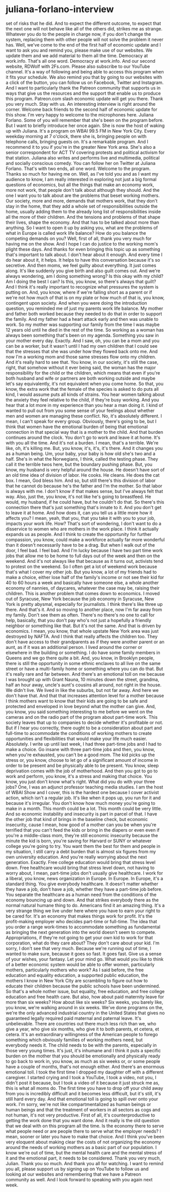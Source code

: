 
# juliana-forlano-interview
 set of risks that he did. And to expect the
different outcome, to expect that the next one will not behave like all of the others did, strikes me
as strange. Whatever you do to the people in charge now, if you don't change the system,
replacing them with other people will not solve the problem it never has.
Well, we've come to the end of the first half of economic update and I want to ask you and
remind you, please make use of our websites. We update them and we add material to them all
the time. Democracy at work.info. That's all one word. Democracy at work.info. And our second
website, RDWolf with 2Fs.com. Please also subscribe to our YouTube channel. It's a way of
following and being able to access this program when it fits your schedule.
We also remind you that by going to our websites with a click of the button, you can follow us on
Facebook, Twitter and Instagram. And I want to particularly thank the Patreon community that
supports us in ways that give us the resources and the support that enable us to produce this
program. Patreon.com slash economic update will get you there. Thank you very much. Stay with us.
An interesting interview is right around the corner.
Welcome back friends to the second half of economic update for this show. I'm very happy to
welcome to the microphones here. Juliana Forlano. Some of you will remember that she's been on the
program before. But I want to briefly introduce her once again. She is now the host of
waking up with Juliana. It's a program on WBAI 99.5 FM in New York City. Every weekday morning at
7 o'clock, there she is, bringing people on with telephone calls, bringing guests on. It's a
remarkable program. And I recommend it to you if you're in the greater New York area.
She's also a senior correspondent for ACT TV covering protests and political activism for that
station. Juliana also writes and performs live and multimedia, political and socially conscious
comedy. You can follow her on Twitter at Juliana Forlano. That's with two ends, all one word.
Welcome to the program. Thanks so much for having me on.
Well, as I've told you and as I want my audience to know,
I am really interested in exploring not just a big formal questions of economics,
but all the things that make an economy work, more not work, that people don't talk about
although they should. And the one I want you to talk about are the problems that beset working
mothers. Our society, more and more, demands that mothers work, that they don't stay in the home,
that they add a whole set of responsibilities outside the home, usually adding them to the already
long list of responsibilities inside all the more of their children. And the tensions and problems
of that shape their lives, shape the economy. And that has to be talked about more than anything.
So I want to open it up by asking you, what are the problems of what in Europe is called work life
balance? How do you balance the competing demands on you? Well, first of all, thank you very much
for having me on the show. And I hope I can do justice to the working mom's plight these days.
And thanks for even bringing this topic up as something that's important to talk about. I don't
hear about it enough. And every time I do hear about it, it helps. It helps to have this conversation
because it's so secretive. And then moms, we feel guilty about everything. It just comes along.
It's like suddenly you give birth and also guilt comes out. And we're always wondering, am I doing
something wrong? Is this okay with my child? Am I doing the best I can? Is this, you know,
so there's always that guilt? And I think it's really important to recognize what pressures the
system is putting on. And, you know, where if we're falling short as a parent or if we're not
how much of that is on my plate or how much of that is, you know, contingent upon society. And
when you were doing the introduction question, you reminded me of just my parents work life balance.
My mother and father both worked because they needed to do that in order to support the family.
And my father had a heart attack early and then was unable to work. So my mother was supporting
our family from the time I was maybe 12 years old until he died in the rest of the time. So
working as a woman has always been something that's been on my agenda. Something you saw in
your mother every day. Exactly. And I saw, oh, you can be a mom and you can be a worker, but it wasn't
until I had my own children that I could see that the stresses that she was under how they
flowed back onto me. And now I'm a working mom and those same stresses flow onto my children.
And it's really hard to see that. You know, in our society, it's still the case, right, that
somehow without it ever being said, the woman has the major responsibility for the child or the
children, which means that even if you're both husband and wife or partners are both working outside
and maybe let's say equivalently, it's not equivalent when you come home. So that,
you know, the extra work that the female of the species is asked to do puts all kind, I would
assume puts all kinds of strains. You hear women talking about the anxiety they feel relative to
the child, if they're busy working. And you hear that a lot more in my experience than you hear
a man doing it. I kind of wanted to pull out from you some sense of your feelings about whether
men and women are managing these conflict. No, it's absolutely different. I mean, I can't speak
for every group. Obviously, there's going to be, but I think that women have the emotional burden
of being that emotional connection in that special way that is a mother to the child.
And that burden continues around the clock. You don't go to work and leave it at home.
It's with you all the time. And it's not a burden. I mean, that's a terrible. We're like,
oh, it's killing me. But, you know, it's, it's, it's there. And it changes you as a human being.
Um, your baby, your baby is how old she's two and a half. She's in what the Norwegians,
I think, called the testing phase. They call it the terrible twos here, but the boundary pushing
phase. But, you know, my husband is very helpful around the house. He doesn't have sort of an old
time idea of division of labor. He cooks. He cleans. He does the cat box. I mean, God bless him.
And so, but still there's this division of labor that he cannot do because he's the father
and I'm the mother. So that labor is always with me. I don't know if that makes sense, but
I've always felt that way. Also, just the, you know, it's not like he's going to breastfeed.
He would, my husband, if he could have, but he couldn't do that. So there's this connection there
that's just something that's innate to it. And you don't get to leave it at home. And
how does it, can you tell us a little more how it affects you? I mean, yeah,
that you, that you take it with you to your job, impacts your work life. How?
That's sort of wondering, I don't want to do a disservice to women who are mothers in the work
place. I think it actually expands us as people. And I think to create the opportunity for further
compassion, you know, could make a workforce actually far more wonderful than it doesn't necessarily
have to be a drag. But when I walk out of the door, I feel bad. I feel bad. And I'm lucky because I
have two part time work jobs that allow me to be home to full days out of the week and then on
the weekend. And it's not always like that because as it turns out, activists tend to protest on
the weekend. So I often get a lot of weekend work because that's what I cover my other job.
But you know, a lot of my friends had to make a choice, either lose half of the family's income
or not see their kid for 40 to 60 hours a week and basically have someone else, a whole
another economy of nannies, of daycares, whatever the case may be, raising their children. This is
another problem that comes down to economics. I moved out of Syracuse, New York because the job
economy in Syracuse, New York is pretty abysmal, especially for journalists. I think there's like
three up there. And that's it. And so moving to another place, now I'm far away from my family.
Don't see them as often. There's no there's no one to call for help, basically, that you don't pay
who's not just a hopefully a friendly neighbor or something like that. But it's not the same. And
that is driven by economics. I mean, you know, that whole upstate New York area was just destroyed by
NAFTA. And I think that really affects the children too. They don't have access to their grandparents
as if they were another parent or an aunt, as if it was an additional person. I lived around the
corner or elsewhere in the building or something. I do have some family members in Queens and we go
there quite a bit. And, you know, in Brooklyn people, there is still the opportunity in some
ethnic enclaves to all live on the same street or have a multi-family home or something where
you can do that. But it's really rare and far between. And there's an emotional toll on me
because I was brought up with Grant Nauna, 10 minutes down the street, grandma, half an hour away,
uncle's aunt's cousins all around, not right in the house. We didn't live. We lived in
like the suburbs, but not far away. And here we don't have that. And that that increases attention
level for a mother because I think mothers want to know that their kids are going to be safe and
protected and enveloped in love beyond what the mother can give. And, you know,
you said something interesting to me before we went on the cameras and on the radio part of the
program about part-time work. This society leaves that up to companies to decide whether it's
profitable or not. But if I hear you correctly, there ought to be a consideration about part and
full-time to accommodate the conditions of working mothers to create opportunities and flexibilities
that would make your life much easier. Absolutely. I write up until last week, I had three
part-time jobs and I had to make a choice. Go insane with three part-time jobs and then,
you know, when you're exhausted, you can't be a good mom. The kid picks up the stress or, you know,
choose to let go of a significant amount of income in order to be present and be physically able
to be present. You know, sleep deprivation comes with the job of motherhood. And then you got to
go to work and perform, you know, it's a stress and making that choice. You know, you just don't
know what's right. What did you do with your three jobs? One, I was an adjunct professor teaching
media studies. I am the host of WBAI Show and I cover, this is the hardest one because I cover
activist action, which isn't a regular job. It's like when it pops up, you run for it and because
it's irregular. You don't know how much money you're going to make in a month. This month could
be a lot. This month could be very little. And so economic instability and insecurity is part
in parcel of that. I have the other job that kind of brings in the baseline check, but economic
insecurity, cause I mean, how good of a mother can you be when you're terrified that you can't
feed the kids or bring in the diapers or even even if you're a middle-class mom, they're still
economic insecurity because the minute the kid is born, you're saving for Harvard or SUNY or
whatever college you're going to try. You want them the best for them and people in my situation,
I still carry a debt burden that is almost six figures from my own university education. And
you're really worrying about the next generation. Exactly. Free college education would bring that
stress level down. Free healthcare would bring that stress level down, not having to worry about,
I mean, part-time jobs don't usually give healthcare. I work for a liberal, you know,
news organization in Europe. In Europe. In Europe, it's a standard thing. You give everybody
healthcare. It doesn't matter whether they have a job, don't have a job, whether they have a
part-time job before. You separate the healthcare as a human need from the conditions of the
economy bouncing up and down. And that strikes everybody there as the normal natural humane thing
to do. Americans find it an amazing thing. It's a very strange thing we live under here where you
have to earn your right to be cared for. It's an economy that makes things work for profit.
It's the profit-making employer who decides part-time or full-time. The idea that you order a
range work-times to accommodate something as fundamental as bringing the next generation
into the world doesn't seem to compete. Appropriations, if they're not going to get your own
kid to work for that corporation, what do they care about? They don't care about your kid.
I'm sorry, I don't see that very much. Because we're running out of time, I wanted to make sure,
because it goes so fast. It goes fast. Give us a sense of your wishes,
your fantasy. Let your mind go. What would you like to think of a better economic system
would be able to offer women, particularly mothers, particularly mothers who work?
As I said before, the free education and equality education, a supported public education,
the mothers I know in New York City are scrambling to figure out how to educate their children
because the public schools have been undermined. So that's a whole nother issue, but equality,
free education, and free college education and free health care. But also, how about paid
maternity leave for more than six weeks? How about like six weeks? Six weeks, you barely
like, you know, we're walking around in six weeks. We've done programs on the, we're the only advanced
industrial country in the United States that gives no guaranteed legally required paid maternal
and paternal leave. It's unbelievable. There are countries out there much less rich than we,
who give a year, who give six months, who give it to both parents, et cetera, et cetera. It's an
extraordinary willingness of the American people to forego something which obviously families
of working mothers need, but everybody needs it. The child needs to be with the parents,
especially in those very young times. It's just, it's inhumane and I think it puts a specific burden
on the mother that you should be emotionally and physically ready to go back to work in, you know,
as much as six weeks or, or some people have a couple of months, that's not enough either.
And there's an enormous emotional toll. I took the first time I dropped my daughter off with a
different caregiver. I started crying and I took a YouTube, I took a video, not you, I didn't post
it because, but I took a video of it because it just struck me as, this is what all moms do. The
first time you have to drop off your child away from you is incredibly difficult and it becomes
less difficult, but it's still, it's still hard every day. And that emotional toll is going to spill
over onto your work. I'm sorry, we're not like compartmentalized as human beings or human beings
and that the treatment of workers in all sectors as cogs and not human, it's not very productive.
First of all, it's counterproductive to getting the work done that you want done.
And it really is the old question that we deal with on this program all the time.
Is the economy there to serve what people need or are people there to serve what the employer needs?
I mean, sooner or later you have to make that choice. And I think you've been very eloquent
about making clear the costs of not organizing the economy around the needs of working mothers
as a basic part of our population. I know we're out of time, but the mental health care
and the mental stress of it and the emotional part, it needs to be considered.
Thank you very much, Julian. Thank you so much. And thank you all for watching. I want to remind you
all, please support us by signing up on YouTube to follow us and looking at our websites and remembering
that we have a Patreon community as well. And I look forward to speaking with you again next week.
